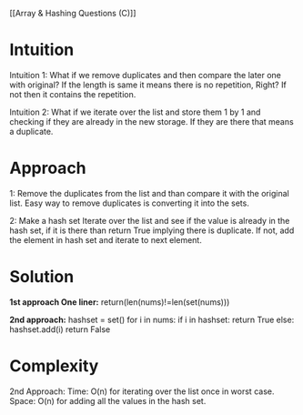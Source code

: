 [[Array & Hashing Questions (C)]]
# **Intuition**
Intuition 1:
What if we remove duplicates and then compare the later one with original?
If the length is same it means there is no repetition, Right?
If not then it contains the repetition.

Intuition 2:
What if we iterate over the list and store them 1 by 1 and checking if they are already in the new storage. If they are there that means a duplicate.

# **Approach**
1: Remove the duplicates from the list and than compare it with the original list.
Easy way to remove duplicates is converting it into the sets.

2: Make a hash set
Iterate over the list and see if the value is already in the hash set, if it is there than return True implying there is duplicate.
If not, add the element in hash set and iterate to next element.

# **Solution**

**1st approach
One liner:**
	return(len(nums)!=len(set(nums)))

**2nd approach:**
	hashset = set()	
	for i in nums:
		if i in hashset:
			return True
		else:
			hashset.add(i)
	return False

# **Complexity**
2nd Approach:
Time: O(n) for iterating over the list once in worst case.
Space: O(n) for adding all the values in the hash set.

